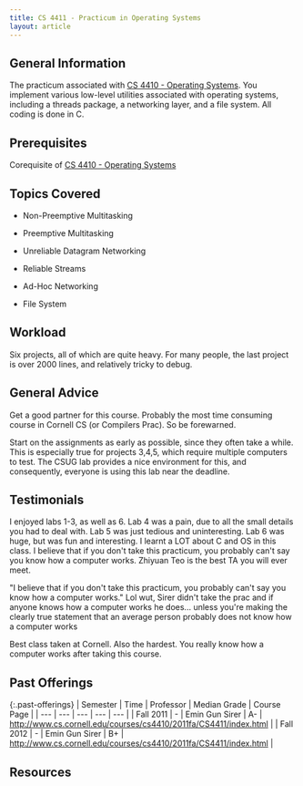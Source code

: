 ```yaml
---
title: CS 4411 - Practicum in Operating Systems
layout: article
---
```


## General Information

The practicum associated with [CS 4410 - Operating Systems](https://github.com/mrkev/Official-CS-Wiki/blob/master/classes/CS4410.md). You implement various low-level utilities associated with operating systems, including a threads package, a networking layer, and a file system. All coding is done in C.

## Prerequisites

Corequisite of [CS 4410 - Operating Systems](https://github.com/mrkev/Official-CS-Wiki/blob/master/classes/CS4410.md)

## Topics Covered

 - Non-Preemptive Multitasking

 - Preemptive Multitasking

 - Unreliable Datagram Networking

 - Reliable Streams

 - Ad-Hoc Networking

 - File System

## Workload

Six projects, all of which are quite heavy. For many people, the last project is over 2000 lines, and relatively tricky to debug.

## General Advice

Get a good partner for this course. Probably the most time consuming course in Cornell CS (or Compilers Prac). So be forewarned.

Start on the assignments as early as possible, since they often take a while. This is especially true for projects 3,4,5, which require multiple computers to test. The CSUG lab provides a nice environment for this, and consequently, everyone is using this lab near the deadline.

## Testimonials

I enjoyed labs 1-3, as well as 6. Lab 4 was a pain, due to all the small details you had to deal with. Lab 5 was just tedious and uninteresting. Lab 6 was huge, but was fun and interesting. I learnt a LOT about C and OS in this class. I believe that if you don't take this practicum, you probably can't say you know how a computer works. Zhiyuan Teo is the best TA you will ever meet.

"I believe that if you don't take this practicum, you probably can't say you know how a computer works." Lol wut, Sirer didn't take the prac and if anyone knows how a computer works he does... unless you're making the clearly true statement that an average person probably does not know how a computer works

Best class taken at Cornell. Also the hardest. You really know how a computer works after taking this course.

## Past Offerings

{:.past-offerings}
| Semester | Time | Professor | Median Grade | Course Page |
| --- | --- | --- | --- | --- |
| Fall 2011 | - | Emin Gun Sirer | A- | http://www.cs.cornell.edu/courses/cs4410/2011fa/CS4411/index.html |
| Fall 2012 | - | Emin Gun Sirer | B+ | http://www.cs.cornell.edu/courses/cs4410/2011fa/CS4411/index.html |

## Resources
